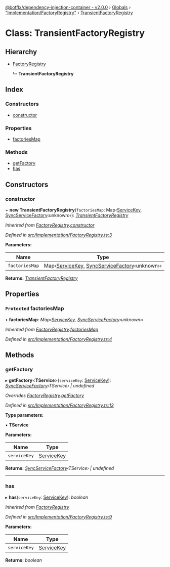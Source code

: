 [@botflx/dependency-injection-container - v2.0.0](../README.md) › [Globals](../globals.md) › ["Implementation/FactoryRegistry"](../modules/_implementation_factoryregistry_.md) › [TransientFactoryRegistry](_implementation_factoryregistry_.transientfactoryregistry.md)

# Class: TransientFactoryRegistry

## Hierarchy

* [FactoryRegistry](_implementation_factoryregistry_.factoryregistry.md)

  ↳ **TransientFactoryRegistry**

## Index

### Constructors

* [constructor](_implementation_factoryregistry_.transientfactoryregistry.md#constructor)

### Properties

* [factoriesMap](_implementation_factoryregistry_.transientfactoryregistry.md#protected-factoriesmap)

### Methods

* [getFactory](_implementation_factoryregistry_.transientfactoryregistry.md#getfactory)
* [has](_implementation_factoryregistry_.transientfactoryregistry.md#has)

## Constructors

###  constructor

\+ **new TransientFactoryRegistry**(`factoriesMap`: Map‹[ServiceKey](../modules/_interfaces_.md#servicekey), [SyncServiceFactory](../modules/_interfaces_.md#syncservicefactory)‹unknown››): *[TransientFactoryRegistry](_implementation_factoryregistry_.transientfactoryregistry.md)*

*Inherited from [FactoryRegistry](_implementation_factoryregistry_.factoryregistry.md).[constructor](_implementation_factoryregistry_.factoryregistry.md#constructor)*

*Defined in [src/Implementation/FactoryRegistry.ts:3](https://github.com/botflux/dependency-injection-container/blob/bd86576/packages/DIContainer/src/Implementation/FactoryRegistry.ts#L3)*

**Parameters:**

Name | Type |
------ | ------ |
`factoriesMap` | Map‹[ServiceKey](../modules/_interfaces_.md#servicekey), [SyncServiceFactory](../modules/_interfaces_.md#syncservicefactory)‹unknown›› |

**Returns:** *[TransientFactoryRegistry](_implementation_factoryregistry_.transientfactoryregistry.md)*

## Properties

### `Protected` factoriesMap

• **factoriesMap**: *Map‹[ServiceKey](../modules/_interfaces_.md#servicekey), [SyncServiceFactory](../modules/_interfaces_.md#syncservicefactory)‹unknown››*

*Inherited from [FactoryRegistry](_implementation_factoryregistry_.factoryregistry.md).[factoriesMap](_implementation_factoryregistry_.factoryregistry.md#protected-factoriesmap)*

*Defined in [src/Implementation/FactoryRegistry.ts:4](https://github.com/botflux/dependency-injection-container/blob/bd86576/packages/DIContainer/src/Implementation/FactoryRegistry.ts#L4)*

## Methods

###  getFactory

▸ **getFactory**<**TService**>(`serviceKey`: [ServiceKey](../modules/_interfaces_.md#servicekey)): *[SyncServiceFactory](../modules/_interfaces_.md#syncservicefactory)‹TService› | undefined*

*Overrides [FactoryRegistry](_implementation_factoryregistry_.factoryregistry.md).[getFactory](_implementation_factoryregistry_.factoryregistry.md#abstract-getfactory)*

*Defined in [src/Implementation/FactoryRegistry.ts:13](https://github.com/botflux/dependency-injection-container/blob/bd86576/packages/DIContainer/src/Implementation/FactoryRegistry.ts#L13)*

**Type parameters:**

▪ **TService**

**Parameters:**

Name | Type |
------ | ------ |
`serviceKey` | [ServiceKey](../modules/_interfaces_.md#servicekey) |

**Returns:** *[SyncServiceFactory](../modules/_interfaces_.md#syncservicefactory)‹TService› | undefined*

___

###  has

▸ **has**(`serviceKey`: [ServiceKey](../modules/_interfaces_.md#servicekey)): *boolean*

*Inherited from [FactoryRegistry](_implementation_factoryregistry_.factoryregistry.md)*

*Defined in [src/Implementation/FactoryRegistry.ts:9](https://github.com/botflux/dependency-injection-container/blob/bd86576/packages/DIContainer/src/Implementation/FactoryRegistry.ts#L9)*

**Parameters:**

Name | Type |
------ | ------ |
`serviceKey` | [ServiceKey](../modules/_interfaces_.md#servicekey) |

**Returns:** *boolean*
